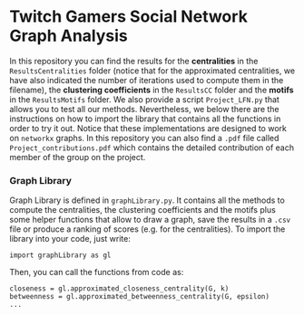 # Twitch Gamers Social Network Graph Analysis
In this repository you can find the results for the **centralities** in the `ResultsCentralities` folder (notice that for the approximated centralities, we have also indicated the number of iterations used to compute them in the filename), the **clustering coefficients** in the `ResultsCC` folder and the **motifs** in the `ResultsMotifs` folder.
We also provide a script `Project_LFN.py` that allows you to test all our methods. Nevertheless, we below there are the instructions on how to import the library that contains all the functions in order to try it out. Notice that these implementations are designed to work on `networkx` graphs.
In this repository you can also find a `.pdf` file called `Project_contributions.pdf` which contains the detailed contribution of each member of the group on the project.

### Graph Library
Graph Library is defined in `graphLibrary.py`. It contains all the methods to compute the centralities, the clustering coefficients and the motifs plus some helper functions that allow to draw a graph, save the results in a `.csv` file or produce a ranking of scores (e.g. for the centralities). To import the library into your code, just write:
```
import graphLibrary as gl
```
Then, you can call the functions from code as:
```
closeness = gl.approximated_closeness_centrality(G, k)
betweenness = gl.approximated_betweenness_centrality(G, epsilon)
...
```
